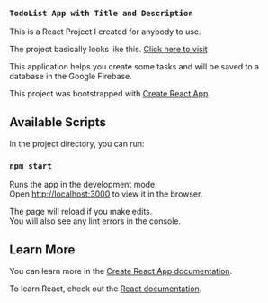 

### `TodoList App with Title and Description`
This is a React Project I created for anybody to use. <br>


The project basically looks like this. [Click here to visit](https://aimanski05.herokuapp.com)
<br>




This application helps you create some tasks and will be saved 
to a database in the Google Firebase. 

This project was bootstrapped with [Create React App](https://github.com/facebook/create-react-app).

## Available Scripts

In the project directory, you can run:

### `npm start`

Runs the app in the development mode.<br>
Open [http://localhost:3000](http://localhost:3000) to view it in the browser.

The page will reload if you make edits.<br>
You will also see any lint errors in the console.


## Learn More

You can learn more in the [Create React App documentation](https://facebook.github.io/create-react-app/docs/getting-started).

To learn React, check out the [React documentation](https://reactjs.org/).
